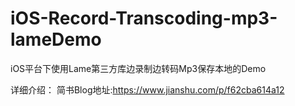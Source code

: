 
# iOS-Record-Transcoding-mp3-lameDemo
iOS平台下使用Lame第三方库边录制边转码Mp3保存本地的Demo

详细介绍：
简书Blog地址:https://www.jianshu.com/p/f62cba614a12
